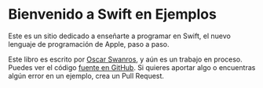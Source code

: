 # Bienvenido a Swift en Ejemplos

Este es un sitio dedicado a enseñarte a programar en Swift, el nuevo lenguaje de programación de Apple, paso a paso.

Este libro es escrito por [Oscar Swanros](swanros.com), y aún es un trabajo en proceso. Puedes ver el código [fuente en GitHub](github.com/postestudio/swiftenejemplos). Si quieres aportar algo o encuentras algún error en un ejemplo, crea un Pull Request.